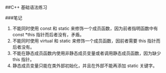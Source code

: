 ##C++ 基础语法练习

###笔记

1. 不能同时使用 const 和 static 来修饰一个成员函数，因为前者指明函数中有 const *this 指针而后者没有，矛盾。
2. 不能同时使用 virtual 和 static 来修饰一个成员函数，因前者需要 this 指针而后者没有。
3. 不能在静态成员函数内使用非静态成员变量或者调用静态成员函数，因为缺少 this 指针。
4. 静态成员变量只能在类外部初始化，并且在外部不能再添加 static 关键字。
